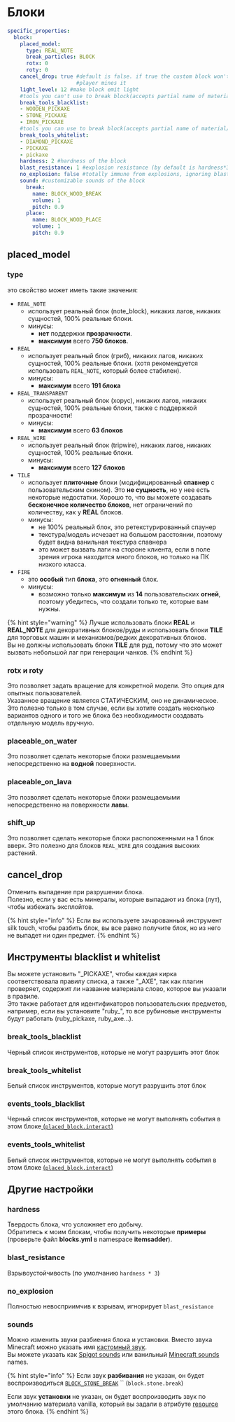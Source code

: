 # Блоки

```yaml
specific_properties:
  block:
    placed_model:
      type: REAL_NOTE
      break_particles: BLOCK
      rotx: 0
      roty: 0
    cancel_drop: true #default is false. if true the custom block won't be dropped when
                      #player mines it
    light_level: 12 #make block emit light
    #tools you can't use to break block(accepts partial name of material/customitem)
    break_tools_blacklist:
    - WOODEN_PICKAXE
    - STONE_PICKAXE
    - IRON_PICKAXE
    #tools you can use to break block(accepts partial name of material/customitem)
    break_tools_whitelist:
    - DIAMOND_PICKAXE
    - PICKAXE
    - pickaxe
    hardness: 2 #hardness of the block
    blast_resistance: 1 #explosion resistance (by default is hardness*3)
    no_explosion: false #totally immune from explosions, ignoring blast_resistance
    sound: #customizable sounds of the block
      break:
        name: BLOCK_WOOD_BREAK
        volume: 1
        pitch: 0.9
      place:
        name: BLOCK_WOOD_PLACE
        volume: 1
        pitch: 0.9
```

## placed\_model&#x20;

### type

это свойство может иметь такие значения:

* `REAL_NOTE`
  * использует реальный блок (note\_block), никаких лагов, никаких сущностей, 100% реальные блоки.
  * минусы:&#x20;
    * **нет** поддержки **прозрачности**.&#x20;
    * **максимум** всего **750 блоков**.
* `REAL`
  * использует реальный блок (гриб), никаких лагов, никаких сущностей, 100% реальные блоки. (хотя рекомендуется использовать `REAL_NOTE`, который более стабилен).
  * минусы:&#x20;
    * **максимум** всего **191 блока**
* `REAL_TRANSPARENT`
  * использует реальный блок (хорус), никаких лагов, никаких сущностей, 100% реальные блоки, также с поддержкой прозрачности!
  * минусы:&#x20;
    * **максимум** всего **63 блоков**
* `REAL_WIRE`
  * использует реальный блок (tripwire), никаких лагов, никаких сущностей, 100% реальные блоки.
  * минусы:&#x20;
    * **максимум** всего **127 блоков**
* `TILE`
  * использует **плиточные** блоки (модифицированный **спавнер** с пользовательским скином). Это **не сущность**, но у нее есть некоторые недостатки. Хорошо то, что вы можете создавать **бесконечное количество блоков**, нет ограничений по количеству, как у **REAL** блоков.
  * минусы:
    * не 100% реальный блок, это ретекстурированный спаунер
    * текстура/модель исчезает на большом расстоянии, поэтому будет видна ванильная текстура спавнера
    * это может вызвать лаги на стороне клиента, если в поле зрения игрока находится много блоков, но только на ПК низкого класса.
* `FIRE`
  * это **особый** тип **блока**, это **огненный** блок.
  * минусы:&#x20;
    * возможно только **максимум** из **14** пользовательских **огней**, поэтому убедитесь, что создали только те, которые вам нужны.

{% hint style="warning" %}
Лучше использовать блоки **REAL** и **REAL\_NOTE** для декоративных блоков/руды и использовать блоки **TILE** для торговых машин и механизмов/редких декоративных блоков.\
Вы не должны использовать блоки **TILE** для руд, потому что это может вызвать небольшой лаг при генерации чанков.
{% endhint %}

### rotx и roty

Это позволяет задать вращение для конкретной модели. Это опция для опытных пользователей.\
Указанное вращение является СТАТИЧЕСКИМ, оно не динамическое. Это полезно только в том случае, если вы хотите создать несколько вариантов одного и того же блока без необходимости создавать отдельную модель вручную.

### placeable\_on\_water

Это позволяет сделать некоторые блоки размещаемыми непосредственно на **водной** поверхности.

### **placeable\_on\_lava**

Это позволяет сделать некоторые блоки размещаемыми непосредственно на поверхности **лавы**.

### shift\_up

Это позволяет сделать некоторые блоки расположенными на 1 блок вверх. Это полезно для блоков `REAL_WIRE` для создания высоких растений.

## cancel\_drop

Отменить выпадение при разрушении блока.\
Полезно, если у вас есть минералы, которые выпадают из блока (лут), чтобы избежать эксплойтов.

{% hint style="info" %}
Если вы используете зачарованный инструмент silk touch, чтобы разбить блок, вы все равно получите блок, но из него не выпадет ни один предмет.&#x20;
{% endhint %}

## Инструменты blacklist и whitelist

Вы можете установить "\_PICKAXE", чтобы каждая кирка соответствовала правилу списка, а также "\_AXE", так как плагин проверяет, содержит ли название материала слово, которое вы указали в правиле.\
Это также работает для идентификаторов пользовательских предметов, например, если вы установите "ruby\_", то все рубиновые инструменты будут работать (ruby\_pickaxe, ruby\_axe...).

### break\_tools\_blacklist

Черный список инструментов, которые не могут разрушить этот блок

### break\_tools\_whitelist

Белый список инструментов, которые могут разрушить этот блок

### events\_tools\_blacklist

Черный список инструментов, которые не могут выполнять события в этом блоке[ (`placed_block.interact`)](../events/#list-of-events)

### events\_tools\_whitelist

Белый список инструментов, которые не могут выполнять события в этом блоке [(`placed_block.interact`)](../events/#list-of-events)

## Другие настройки

### hardness

Твердость блока, что усложняет его добычу. \
Обратитесь к моим блокам, чтобы получить некоторые **примеры** (проверьте файл **blocks.yml** в namespace **itemsadder**).

### blast\_resistance

Взрывоустойчивость (по умолчанию `hardness * 3`)

### no\_explosion

Полностью невосприимчив к взрывам, игнорирует `blast_resistance`

### sounds

Можно изменить звуки разбиения блока и установки. Вместо звука Minecraft можно указать имя [кастомный звук](../../sounds/).\
Вы можете указать как [Spigot sounds](https://hub.spigotmc.org/javadocs/spigot/org/bukkit/Sound.html) или ванильный [Minecraft sounds](https://www.digminecraft.com/lists/sound\_list\_pc.php) names.

{% hint style="info" %}
Если звук **разбивания** не указан, он будет воспроизводиться  [`BLOCK_STONE_BREAK`](https://hub.spigotmc.org/javadocs/spigot/org/bukkit/Sound.html#BLOCK\_STONE\_BREAK)  ``  (`block.stone.break`)

Если звук **установки** не указан, он будет воспроизводить звук по умолчанию материала vanilla, который вы задали в атрибуте [resource ](../resource/) этого блока.
{% endhint %}
